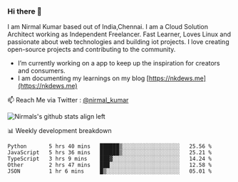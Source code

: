 ### Hi there 👋

 I am Nirmal Kumar based out of India,Chennai. I am a Cloud Solution Architect working as Independent Freelancer. Fast Learner, Loves Linux and passionate about web technologies and building iot projects. I love creating open-source projects and contributing to the community.

- I’m currently working on a app to keep up the inspiration for creators and consumers.
- I am documenting my learnings on my blog [https://nkdews.me](https://nkdews.me)

📫 Reach Me via  Twitter : [@nirmal_kumar](https://twitter.com/nirmal_kumar)

![Nirmals's github stats align left](https://github-readme-stats.vercel.app/api?username=nk-gears&show_icons=true)


📊 Weekly development breakdown

<!--START_SECTION:waka-->
```text
Python       5 hrs 40 mins   ██████▒░░░░░░░░░░░░░░░░░░   25.56 % 
JavaScript   5 hrs 36 mins   ██████▒░░░░░░░░░░░░░░░░░░   25.21 % 
TypeScript   3 hrs 9 mins    ███▓░░░░░░░░░░░░░░░░░░░░░   14.24 % 
Other        2 hrs 47 mins   ███░░░░░░░░░░░░░░░░░░░░░░   12.58 % 
JSON         1 hr 6 mins     █▒░░░░░░░░░░░░░░░░░░░░░░░   05.01 % 
```
<!--END_SECTION:waka-->


